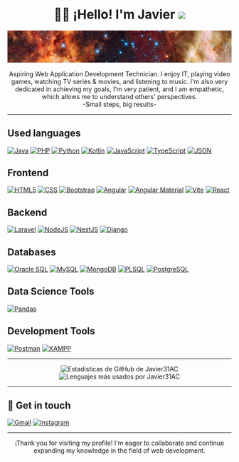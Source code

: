 <h1 align="center">👋🏼 ¡Hello! I'm Javier <img height="50" src="https://media3.giphy.com/media/v1.Y2lkPTc5MGI3NjExdzU1ZGo2cTh5aWd4cW04cjkyNXN3ZDBvNm96Ynprdm4ydndmZ3prMiZlcD12MV9pbnRlcm5hbF9naWZfYnlfaWQmY3Q9Zw/H1dxi6xdh4NGQCZSvz/giphy.gif"></h1>

<p align="center">
  <a href="https://github.com/Javier31AC">
    <img src="./img/BannerGithub.jpg" borderRadius='1rem' boxShadow = '0 5px 18px rgba(0,0,0,0.3)'>
  </a>
</p>

<p align="center">
 Aspiring Web Application Development Technician. I enjoy IT, playing video games, watching TV series & movies, and listening to music. I'm also very dedicated in achieving my goals, I'm very patient, and I am empathetic, which allows me to understand others' perspectives. <br>
-Small steps, big results-
</p>

---



<p align="center">

## Used languages
<a href="#"><img alt="Java" src="https://img.shields.io/badge/Java-007396?style=for-the-badge&logo=java&logoColor=white" /></a>
<a href="#"><img alt="PHP" src="https://img.shields.io/badge/PHP-777BB4?style=for-the-badge&logo=php&logoColor=white" /></a>
<a href="#"><img alt="Python" src="https://img.shields.io/badge/Python-3776AB?style=for-the-badge&logo=python&logoColor=white" /></a>
<a href="#"><img alt="Kotlin" src="https://img.shields.io/badge/Kotlin-0095D5?style=for-the-badge&logo=kotlin&logoColor=white" /></a>
<a href="#"><img alt="JavaScript" src="https://img.shields.io/badge/JavaScript-F7DF1E?style=for-the-badge&logo=javascript&logoColor=black" /></a>
<a href="#"><img alt="TypeScript" src="https://img.shields.io/badge/TypeScript-3178C6?style=for-the-badge&logo=typescript&logoColor=white" /></a>
<a href="#"><img alt="JSON" src="https://img.shields.io/badge/JSON-000000?style=for-the-badge&logo=json&logoColor=white" /></a>

## Frontend
<a href="#"><img alt="HTML5" src="https://img.shields.io/badge/HTML5-E34F26?style=for-the-badge&logo=html5&logoColor=white" /></a>
<a href="#"><img alt="CSS" src="https://img.shields.io/badge/CSS3-1572B6?style=for-the-badge&logo=css3&logoColor=white" /></a>
<a href="#"><img alt="Bootstrap" src="https://img.shields.io/badge/Bootstrap-7952B3?style=for-the-badge&logo=bootstrap&logoColor=white" /></a>
<a href="#"><img alt="Angular" src="https://img.shields.io/badge/Angular-DD0031?style=for-the-badge&logo=angular&logoColor=white" /></a>
<a href="#"><img alt="Angular Material" src="https://img.shields.io/badge/Angular%20Material-162837?style=for-the-badge&logo=angular&logoColor=white" /></a>
<a href="#"><img alt="Vite" src="https://img.shields.io/badge/Vite-646CFF?style=for-the-badge&logo=vite&logoColor=white" /></a>
<a href="#"><img alt="React" src="https://img.shields.io/badge/React-61DAFB?style=for-the-badge&logo=react&logoColor=black" /></a>

## Backend
<a href="#"><img alt="Laravel" src="https://img.shields.io/badge/Laravel-FF2D20?style=for-the-badge&logo=laravel&logoColor=white" /></a>
<a href="#"><img alt="NodeJS" src="https://img.shields.io/badge/Node.js-339933?style=for-the-badge&logo=nodedotjs&logoColor=white" /></a>
<a href="#"><img alt="NestJS" src="https://img.shields.io/badge/NestJS-E0234E?style=for-the-badge&logo=nestjs&logoColor=white" /></a>
<a href="#"><img alt="Django" src="https://img.shields.io/badge/Django-092E20?style=for-the-badge&logo=django&logoColor=white" /></a>

## Databases
<a href="#"><img alt="Oracle SQL" src="https://img.shields.io/badge/Oracle%20SQL-F80000?style=for-the-badge&logo=oracle&logoColor=white" /></a>
<a href="#"><img alt="MySQL" src="https://img.shields.io/badge/MySQL-4479A1?style=for-the-badge&logo=mysql&logoColor=white" /></a>
<a href="#"><img alt="MongoDB" src="https://img.shields.io/badge/MongoDB-47A248?style=for-the-badge&logo=mongodb&logoColor=white" /></a>
<a href="#"><img alt="PLSQL" src="https://img.shields.io/badge/PL%2FSQL-F80000?style=for-the-badge&logo=oracle&logoColor=white" /></a>
<a href="#"><img alt="PostgreSQL" src="https://img.shields.io/badge/PostgreSQL-316192?style=for-the-badge&logo=postgresql&logoColor=white" /></a>

## Data Science Tools
<a href="#"><img alt="Pandas" src="https://img.shields.io/badge/Pandas-150458?style=for-the-badge&logo=pandas&logoColor=white" /></a>

## Development Tools
<a href="#"><img alt="Postman" src="https://img.shields.io/badge/Postman-FF6C37?style=for-the-badge&logo=postman&logoColor=white" /></a>
<a href="#"><img alt="XAMPP" src="https://img.shields.io/badge/Xampp-F37623?style=for-the-badge&logo=xampp&logoColor=white" /></a>

</p>

---



<p align="center">
  <img src="https://github-readme-stats.vercel.app/api?username=Javier31AC&show_icons=true&theme=dracula&count_private=true" alt="Estadísticas de GitHub de Javier31AC" />
  

  <img src="https://github-readme-stats.vercel.app/api/top-langs/?username=Javier31AC&layout=compact&theme=dracula&hide=html,css" alt="Lenguajes más usados por Javier31AC" />
</p>

---

## 📧 Get in touch

<div>
  
[![Gmail](https://img.shields.io/badge/Gmail-D14836?style=for-the-badge&logo=gmail&logoColor=white)](mailto:javierariascalero1@gmail.com)
[![Instagram](https://img.shields.io/badge/INSTAGRAM-%23E4405F?style=for-the-badge&logo=Instagram&logoColor=%23fff&color=%23E4405F)](https://www.instagram.com/javiier31__)

</div>

---

<p align="center">
  ¡Thank you for visiting my profile! I'm eager to collaborate and continue expanding my knowledge in the field of web development.
</p>
